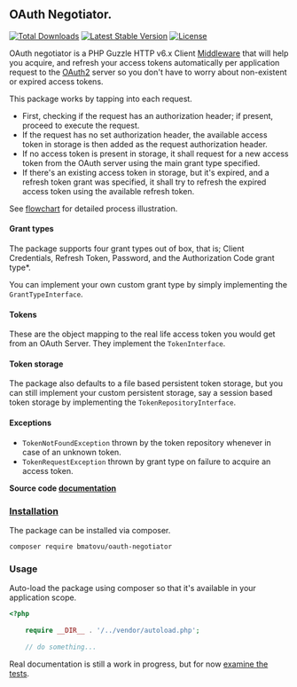 ## OAuth Negotiator.

[![Total Downloads](https://poser.pugx.org/bmatovu/oauth-negotiator/downloads)](https://packagist.org/packages/bmatovu/oauth-negotiator)
[![Latest Stable Version](https://poser.pugx.org/bmatovu/oauth-negotiator/v/stable)](https://packagist.org/packages/bmatovu/oauth-negotiator)
[![License](https://poser.pugx.org/bmatovu/oauth-negotiator/license)](https://github.com/mtvbrianking/oauth-negotiator/blob/master/license.txt)

OAuth negotiator is a PHP Guzzle HTTP v6.x Client [Middleware](http://docs.guzzlephp.org/en/stable/handlers-and-middleware.html) that will help you acquire, and refresh your access tokens automatically per application request to the [OAuth2](https://tools.ietf.org/html/rfc6749) server so you don't have to worry about non-existent or expired access tokens.

This package works by tapping into each request. 

- First, checking if the request has an authorization header; if present, proceed to execute the request.
- If the request has no set authorization header, the available access token in storage is then added as the request authorization header.
- If no access token is present in storage, it shall request for a new access token from the OAuth server using the main grant type specified.
- If there's an existing access token in storage, but it's expired, and a refresh token grant was specified, it shall try to refresh the expired access token using the available refresh token.

See [flowchart](flowchart.jpg) for detailed process illustration.

#### Grant types

The package supports four grant types out of box, that is; Client Credentials, Refresh Token, Password, and the Authorization Code grant type\*. 

You can implement your own custom grant type by simply implementing the `GrantTypeInterface`.

#### Tokens

These are the object mapping to the real life access token you would get from an OAuth Server. They implement the `TokenInterface`.

#### Token storage

The package also defaults to a file based persistent token storage, but you can still implement your custom persistent storage, say a session based token storage by implementing the `TokenRepositoryInterface`.

#### Exceptions

- `TokenNotFoundException` thrown by the token repository whenever in case of an unknown token.
- `TokenRequestException` thrown by grant type on failure to acquire an access token.

**Source code [documentation](https://mtvbrianking.github.io/oauth-negotiator/)**

### [Installation](https://packagist.org/packages/bmatovu/oauth-negotiator)

The package can be installed via composer.

`composer require bmatovu/oauth-negotiator`

### Usage

Auto-load the package using composer so that it's available in your application scope.

```php
<?php
    
    require __DIR__ . '/../vendor/autoload.php';
    
    // do something...
```

Real documentation is still a work in progress, but for now [examine the tests](https://github.com/mtvbrianking/oauth-negotiator/tree/master/tests).
